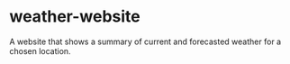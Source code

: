 # weather-website
A website that shows a summary of current and forecasted weather for a chosen location.

